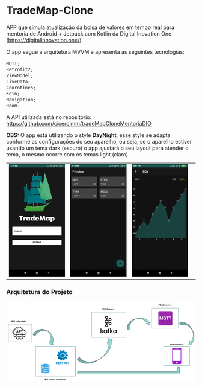 # TradeMap-Clone

APP que simula atualização da bolsa de valores em tempo real para mentoria de Android + Jetpack com Kotlin da Digital Inovation One (https://digitalinnovation.one/).

O app segue a arquitetura MVVM e apresenta as seguintes tecnologias:

    MQTT;
    Retrofit2;
    ViewModel;
    LiveData;
    Courotines;
    Koin;
    Navigation;
    Room.

A API utilizada está no repositório: https://github.com/cicerojmm/tradeMapCloneMentoriaDIO

**OBS:** O app está utilizando o style **DayNight**, esse style se adapta conforme as configurações do seu aparelho, ou seja, se o aparelho estiver usando um tema dark (escuro) o app ajustará o seu layout para atender o tema, o mesmo ocorre com os temas light (claro).

| | | | |
|:-------------------------:|:-------------------------:|:-------------------------:|:-------------------------:|
|<img width="1604" alt="login" src="https://github.com/joaooab/tradeMapCloneDIO-Android/blob/master/trademaplogin.jpg"> | <img width="1604" alt="lista" src="https://github.com/joaooab/tradeMapCloneDIO-Android/blob/master/trademaplista.jpg">|<img width="1604" alt="detalhes" src="https://github.com/joaooab/tradeMapCloneDIO-Android/blob/master/trademapdetalhes.jpg"> |

### Arquitetura do Projeto
![alt text](https://github.com/cicerojmm/tradeMapCloneMentoriaDIO/blob/main/images/arquitetura-projeto.png)

